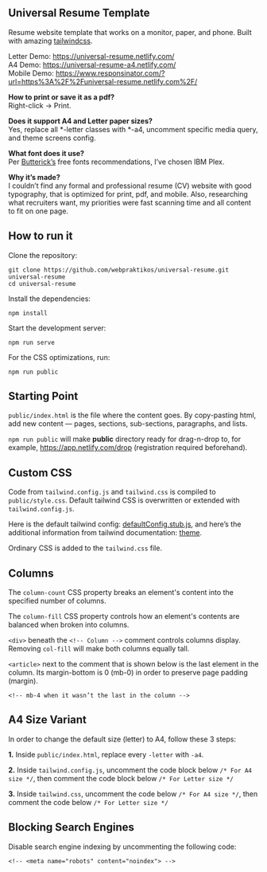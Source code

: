 Universal Resume Template
---------

Resume website template that works on a monitor, paper, and phone.
Built with amazing [tailwindcss](https://tailwindcss.com/).

Letter Demo: https://universal-resume.netlify.com/  
A4 Demo: https://universal-resume-a4.netlify.com/  
Mobile Demo: https://www.responsinator.com/?url=https%3A%2F%2Funiversal-resume.netlify.com%2F/  

**How to print or save it as a pdf?**  
Right-click -> Print.

**Does it support A4 and Letter paper sizes?**  
Yes, replace all *-letter classes with *-a4, uncomment specific media query, and theme screens config.

**What font does it use?**  
Per [Butterick’s](https://practicaltypography.com/) free fonts recommendations, I’ve chosen IBM Plex.

**Why it’s made?**  
I couldn’t find any formal and professional resume (CV) website with good typography, that is optimized for print, pdf, and mobile. Also, researching what recruiters want, my priorities were fast scanning time and all content to fit on one page. 

How to run it
---------

Clone the repository:

```
git clone https://github.com/webpraktikos/universal-resume.git universal-resume
cd universal-resume
```

Install the dependencies:

```
npm install
```

Start the development server:

```
npm run serve
```

For the CSS optimizations, run:

```
npm run public
```

Starting Point
---------

`public/index.html` is the file where the content goes. By copy-pasting html, add new content — pages, sections, sub-sections, paragraphs, and lists.

`npm run public` will make **public** directory ready for drag-n-drop to, for example, https://app.netlify.com/drop (registration required beforehand).

Custom CSS
---------

Code from `tailwind.config.js` and `tailwind.css` is compiled to `public/style.css`. Default tailwind CSS is overwritten or extended with `tailwind.config.js`.

Here is the default tailwind config: [defaultConfig.stub.js](https://github.com/tailwindcss/tailwindcss/blob/master/stubs/defaultConfig.stub.js), and here’s the additional information from tailwind documentation: [theme](https://tailwindcss.com/docs/theme/#app).

Ordinary CSS is added to the `tailwind.css` file.

Columns
---------

The `column-count` CSS property breaks an element's content into the specified number of columns. 

The `column-fill` CSS property controls how an element's contents are balanced when broken into columns.

`<div>` beneath the `<!-- Column -->` comment controls columns display. Removing `col-fill` will make both columns equally tall.

`<article>` next to the comment that is shown below is the last element in the column. Its margin-bottom is 0 (mb-0) in order to preserve page padding (margin).
```
<!-- mb-4 when it wasn’t the last in the column -->
```

A4 Size Variant
---------

In order to change the default size (letter) to A4, follow these 3 steps:

**1.** Inside `public/index.html`, replace every `-letter` with `-a4`.

**2.** Inside `tailwind.config.js`, uncomment the code block below `/* For A4 size */`, then comment the code block below `/* For Letter size */`

**3.** Inside `tailwind.css`, uncomment the code below `/* For A4 size */`, then comment the code below `/* For Letter size */`

Blocking Search Engines
---------

Disable search engine indexing by uncommenting the following code:

```
<!-- <meta name="robots" content="noindex"> -->
```
